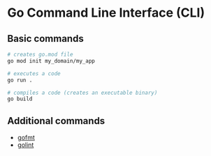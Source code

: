 # Go Command Line Interface (CLI)

## Basic commands

```bash
# creates go.mod file
go mod init my_domain/my_app

# executes a code
go run .

# compiles a code (creates an executable binary)
go build
```

## Additional commands

* [gofmt](https://pkg.go.dev/cmd/gofmt)
* [golint](https://pkg.go.dev/golang.org/x/lint/golint)
